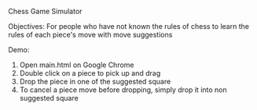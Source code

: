 Chess Game Simulator

Objectives:
For people who have not known the rules of chess to learn the rules of each piece's move with move suggestions

Demo:
1. Open main.html on Google Chrome
2. Double click on a piece to pick up and drag
3. Drop the piece in one of the suggested square
4. To cancel a piece move before dropping, simply drop it into non suggested square
